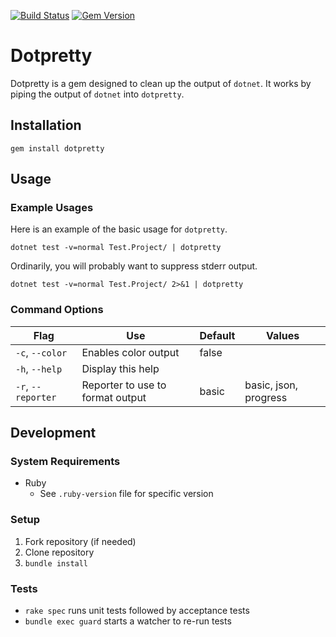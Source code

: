 [![Build Status](https://travis-ci.org/ericmeyer/dotpretty.svg?branch=master)](https://travis-ci.org/ericmeyer/dotpretty)
[![Gem Version](https://badge.fury.io/rb/dotpretty.svg)](https://badge.fury.io/rb/dotpretty)

# Dotpretty

Dotpretty is a gem designed to clean up the output of `dotnet`. It works by piping the output of `dotnet` into `dotpretty`.

## Installation

`gem install dotpretty`

## Usage

### Example Usages

Here is an example of the basic usage for `dotpretty`.

`dotnet test -v=normal Test.Project/ | dotpretty`

Ordinarily, you will probably want to suppress stderr output.

`dotnet test -v=normal Test.Project/ 2>&1 | dotpretty`

### Command Options

| Flag | Use | Default | Values |
|------|-----|---------|--------|
|`-c`, `--color`| Enables color output | false | |
|`-h`, `--help`| Display this help | | |
|`-r`, `--reporter`| Reporter to use to format output | basic | basic, json, progress |

## Development

### System Requirements

 * Ruby
    * See `.ruby-version` file for specific version

### Setup

1. Fork repository (if needed)
2. Clone repository
3. `bundle install`

### Tests

 * `rake spec` runs unit tests followed by acceptance tests
 * `bundle exec guard` starts a watcher to re-run tests
